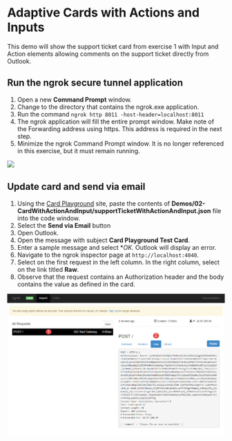 # Adaptive Cards with Actions and Inputs

This demo will show the support ticket card from exercise 1 with Input and Action elements allowing comments on the support ticket directly from Outlook.

## Run the ngrok secure tunnel application

1. Open a new **Command Prompt** window.
1. Change to the directory that contains the ngrok.exe application.
1. Run the command `ngrok http 8011 -host-header=localhost:8011`
1. The ngrok application will fill the entire prompt window. Make note of the Forwarding address using https. This address is required in the next step.
1. Minimize the ngrok Command Prompt window. It is no longer referenced in this exercise, but it must remain running.

![](Images/ngrokTunnel.png)

## Update card and send via email

1. Using the [Card Playground](https://messagecardplayground.azurewebsites.net) site, paste the contents of **Demos/02-CardWithActionAndInput/supportTicketWithActionAndInput.json** file into the code window.
1. Select the **Send via Email** button
1. Open Outlook.
1. Open the message with subject **Card Playground Test Card**.
1. Enter a sample message and select **OK*. Outlook will display an error.
1. Navigate to the ngrok inspector page at `http://localhost:4040`.
1. Select on the first request in the left column. In the right column, select on the link titled **Raw**.
1. Observe that the request contains an Authorization header and the body contains the value as defined in the card.

![ngrok Inspector](../../Images/ngrokInspector.png)

